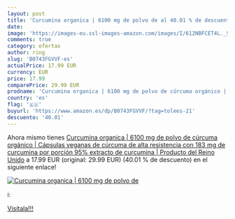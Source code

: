 ```yaml
---
layout: post
title: 'Curcumina organica | 6100 mg de polvo de al 40.01 % de descuento'
date: 
image: 'https://images-eu.ssl-images-amazon.com/images/I/612NBFCET4L._SL200_.jpg'
comments: true
category: ofertas
author: ring
slug: 'B0743FGVVF-es'
actualPrice: 17.99 EUR
currency: EUR
price: 17.99
comparePrice: 29.99 EUR
prodname: 'Curcumina organica | 6100 mg de polvo de cúrcuma orgánico | Cápsulas veganas de cúrcuma de alta resistencia con 183 mg de curcumina por porción 95% extracto de curcumina | Producto del Reino Unido'
country: 'es'
flag: '🇪🇸'
buyurl: 'https://www.amazon.es/dp/B0743FGVVF/?tag=tolees-21'
descuento: '40.01'
---
```


Ahora mismo tienes [Curcumina organica | 6100 mg de polvo de cúrcuma orgánico | Cápsulas veganas de cúrcuma de alta resistencia con 183 mg de curcumina por porción 95% extracto de curcumina | Producto del Reino Unido](https://www.amazon.es/dp/B0743FGVVF/?tag=tolees-21) a 17.99 EUR (original: 29.99 EUR) (40.01 %  de descuento) en el siguiente enlace!

[![Curcumina organica | 6100 mg de polvo de](https://images-eu.ssl-images-amazon.com/images/I/612NBFCET4L._SL200_.jpg)](https://www.amazon.es/dp/B0743FGVVF/?tag=tolees-21)

ℹ️:


[Visítala!!!](https://www.amazon.es/dp/B0743FGVVF/?tag=tolees-21)
